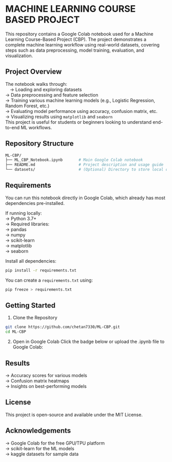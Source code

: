 # MACHINE LEARNING COURSE BASED PROJECT

This repository contains a Google Colab notebook used for a Machine Learning Course-Based Project (CBP). The project demonstrates a complete machine learning workflow using real-world datasets, covering steps such as data preprocessing, model training, evaluation, and visualization.

## Project Overview

The notebook walks through: <br/>
  &emsp;-> Loading and exploring datasets<br/>
  -> Data preprocessing and feature selection <br/>
  -> Training various machine learning models (e.g., Logistic Regression, Random Forest, etc.) <br/>
  -> Evaluating model performance using accuracy, confusion matrix, etc. <br/>
  -> Visualizing results using `matplotlib` and `seaborn` <br/>
This project is useful for students or beginners looking to understand end-to-end ML workflows.

## Repository Structure
```bash
ML-CBP/
├── ML_CBP_Notebook.ipynb       # Main Google Colab notebook
├── README.md                   # Project description and usage guide
└── datasets/                   # (Optional) Directory to store local datasets
```

## Requirements

You can run this notebook directly in Google Colab, which already has most dependencies pre-installed. <br/>

If running locally: <br/>
  -> Python 3.7+ <br/>
  -> Required libraries: <br/>
      -> pandas <br/>
      -> numpy <br/>
      -> scikit-learn <br/>
      -> matplotlib <br/>
      -> seaborn <br/>

Install all dependencies:
```bash
pip install -r requirements.txt
```
You can create a `requirements.txt` using:
```bash
pip freeze > requirements.txt
```

## Getting Started

1. Clone the Repository
```bash
git clone https://github.com/chetan7330/ML-CBP.git
cd ML-CBP
```
2. Open in Google Colab
   Click the badge below or upload the .ipynb file to Google Colab:

## Results
-> Accuracy scores for various models <br/>
-> Confusion matrix heatmaps <br/>
-> Insights on best-performing models

## License
This project is open-source and available under the MIT License.

## Acknowledgements
-> Google Colab for the free GPU/TPU platform <br/>
-> scikit-learn for the ML models <br/>
-> kaggle datasets for sample data <br/>
